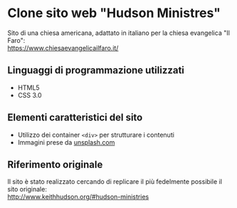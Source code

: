 # Clone sito web "Hudson Ministres"

Sito di una chiesa americana, adattato in italiano per la chiesa evangelica "Il Faro":  
https://www.chiesaevangelicailfaro.it/

## Linguaggi di programmazione utilizzati
- HTML5  
- CSS 3.0

## Elementi caratteristici del sito
- Utilizzo dei container `<div>` per strutturare i contenuti  
- Immagini prese da [unsplash.com](https://unsplash.com)

## Riferimento originale
Il sito è stato realizzato cercando di replicare il più fedelmente possibile il sito originale:  
http://www.keithhudson.org/#hudson-ministries
